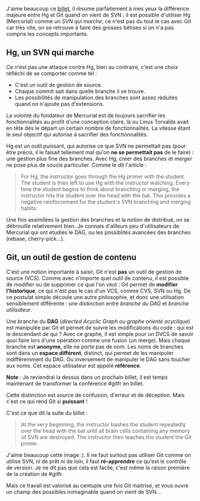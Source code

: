 <!-- 
.. link: 
.. description: 
.. tags: git, hg
.. date: 2011/07/18 00:40:00
.. title: La différence entre Hg et Git
.. slug: la-difference-entre-hg-et-git
-->

J'aime beaucoup ce [billet](http://blog.daemon.com.au/blog-post/know-subversion-git-or-mercurial),
il résume parfaitement à mes yeux la différence majeure entre Hg et Git quand
on vient de SVN : il est possible d'utiliser Hg (Mercurial) comme un *SVN qui
marche*, ce n'est pas du tout le cas avec Git car très vite, on se retrouve à
faire des grosses bêtises si on n'a pas compris les concepts importants.

Hg, un SVN qui marche
----------------------

Ce n'est pas une attaque contre Hg, bien au contraire, c'est une choix
réfléchi de se comporter comme tel :

* C'est un outil de gestion de source.
* Chaque commit sait dans quelle branche il se trouve.
* Les possibilités de manipulation des branches sont assez réduites quand
  on n'ajoute pas d'extensions.

La volonté du fondateur de Mercurial est de toujours sacrifier les
fonctionnalités au profit d'une conception claire, là ou Linus Torvalds
avait en tête dés le départ un certain nombre de fonctionnalités. La vitesse
étant le seul objectif qui autorise à sacrifier des fonctionnalités.

Hg est un outil puissant, qui autorise ce que SVN ne permettait
pas (pour être précis, il le faisait tellement mal qu'on **ne se permettait
pas** de le faire) : une gestion plus fine des branches. Avec Hg, créer des
branches et *merger* ne pose plus de soucis particulier. Comme le dit 
l'article :

> For Hg, the instructor goes through the Hg primer with the student. The
> student is then left to use Hg with the instructor watching. Every time
> the student begins to think about branching or merging, the instructor hits
> the student over the head with the bat. This provides a negative
> reinforcement for the student's SVN branching and merging habits.

Une fois assimilées la gestion des branches et la notion de distribué, on se
débrouille relativement bien. Je connais d'ailleurs peu d'utilisateurs
de Mercurial qui ont étudiés le DAG, ou les possiblités avancées des 
branches (rebase, cherry-pick...).

Git, un outil de gestion de contenu
-----------------------------------

C'est une notion importante à saisir, Git n'est **pas** un outil de gestion de
source (VCS). Comme avec n'importe quel outil de contenu, il est possible de
modifier ou de supprimer ce que l'on veut : Git permet de **modifier
l'historique**, ce qui n'est pas le cas d'un VCS, comme CVS, SVN ou Hg. De
ce postulat simple découle une autre philosophie, et donc une utilisation
sensiblement différente : une distinction entre *branche du DAG* et *branche
utilisateur*.

Une branche du **DAG** (*directed Acyclic Graph* ou *graphe orienté acyclique*)
est manipulée par Git et permet de suivre les modifications du code : qui est
le descendant de qui ? Avec ce graphe, il est simple pour un DVCS de savoir
quoi faire lors d'une opération comme une fusion (un merge). Mais chaque
branche est **anonyme**, elle ne porte pas de nom. Les noms de branches
sont dans un **espace différent**, distinct, qui permet de les manipuler
indifféremment du DAG. Ou inversement de manipuler le DAG sans toucher aux noms.
Cet espace utilisateur est appelé **référence**.

**Note** : Je reviendrai la dessus dans un prochain billet, il est temps
maintenant de transformer la conférence #gitfr en billet.

Cette distinction est source de confusion, d'erreur et de déception. Mais c'est
ce qui rend Git si **puissant** !

C'est ce que dit la suite du billet :

> At the very beginning, the instructor bashes the student repeatedly over the
> head with the bat until all brain cells containing any memory of SVN are
> destroyed. The instructor then teaches the student the Git primer.

J'aime beaucoup cette image :). Il ne faut surtout pas utiliser Git comme on
utilise SVN, ni de prêt ni de loin, il faut **ré-apprendre** ce qu'est le
contrôle de version. Je ne dit pas que cela est facile, c'est même la raison
première de la création de #gitfr.

Mais ce travail est valorisé au centuple une fois Git maitrisé, et vous ouvre
un champ des possibles inimaginable quand on vient de SVN...
